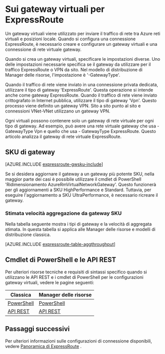 <properties 
   pageTitle="Sui gateway virtuali ExpressRoute | Microsoft Azure"
   description="Informazioni su gateway virtuali per ExpressRoute."
   services="expressroute"
   documentationCenter="na"
   authors="cherylmc"
   manager="carmonm"
   editor=""
   tags="azure-resource-manager, azure-service-management"/>
<tags 
   ms.service="expressroute"
   ms.devlang="na"
   ms.topic="article"
   ms.tgt_pltfrm="na"
   ms.workload="infrastructure-services"
   ms.date="10/03/2016"
   ms.author="cherylmc" />

# <a name="about-virtual-network-gateways-for-expressroute"></a>Sui gateway virtuali per ExpressRoute


Un gateway virtuali viene utilizzato per inviare il traffico di rete tra Azure reti virtuali e posizioni locale. Quando si configura una connessione ExpressRoute, è necessario creare e configurare un gateway virtuali e una connessione di rete virtuale gateway.

Quando si crea un gateway virtuali, specificare le impostazioni diverse. Uno delle impostazioni necessarie specifica se il gateway da utilizzare per il traffico ExpressRoute o VPN da sito. Nel modello di distribuzione di Manager delle risorse, l'impostazione è '-GatewayType'.

Quando il traffico di rete viene inviato in una connessione privata dedicata, utilizzare il tipo di gateway 'ExpressRoute'. Questa operazione si intende anche come gateway ExpressRoute. Quando il traffico di rete viene inviato crittografato in Internet pubblica, utilizzare il tipo di gateway 'Vpn'. Questo processo viene definito un gateway VPN. Sito a sito punto al sito e connessioni VNet-VNet utilizzano un gateway VPN. 

Ogni virtuali possono contenere solo un gateway di rete virtuale per ogni tipo di gateway. Ad esempio, può avere una rete virtuale gateway che usa - GatewayType Vpn e quello che usa - GatewayType ExpressRoute. Questo articolo analizza il gateway di rete virtuale ExpressRoute.

## <a name="gwsku"></a>SKU di gateway

[AZURE.INCLUDE [expressroute-gwsku-include](../../includes/expressroute-gwsku-include.md)]

Se si desidera aggiornare il gateway a un gateway più potente SKU, nella maggior parte dei casi è possibile utilizzare il cmdlet di PowerShell 'Ridimensionamento AzureRmVirtualNetworkGateway'. Questo funzionerà per gli aggiornamenti a SKU HighPerformance e Standard. Tuttavia, per eseguire l'aggiornamento a SKU UltraPerformance, è necessario ricreare il gateway.

###  <a name="aggthroughput"></a>Stimata velocità aggregazione da gateway SKU


Nella tabella seguente mostra i tipi di gateway e la velocità di aggregata stimata. In questa tabella si applica alle Manager delle risorse e modelli di distribuzione classica.

[AZURE.INCLUDE [expressroute-table-aggthroughput](../../includes/expressroute-table-aggtput-include.md)] 


## <a name="resources"></a>Cmdlet di PowerShell e le API REST

Per ulteriori risorse tecniche e requisiti di sintassi specifico quando si utilizzano le API REST e i cmdlet di PowerShell per le configurazioni gateway virtuali, vedere le pagine seguenti:

|**Classica** | **Manager delle risorse**|
|-----|----|
|[PowerShell](https://msdn.microsoft.com/library/mt270335.aspx)|[PowerShell](https://msdn.microsoft.com/library/mt163510.aspx)|
|[API REST](https://msdn.microsoft.com/library/jj154113.aspx)|[API REST](https://msdn.microsoft.com/library/mt163859.aspx)|


## <a name="next-steps"></a>Passaggi successivi

Per ulteriori informazioni sulle configurazioni di connessione disponibili, vedere [Panoramica di ExpressRoute](expressroute-introduction.md) . 







 
